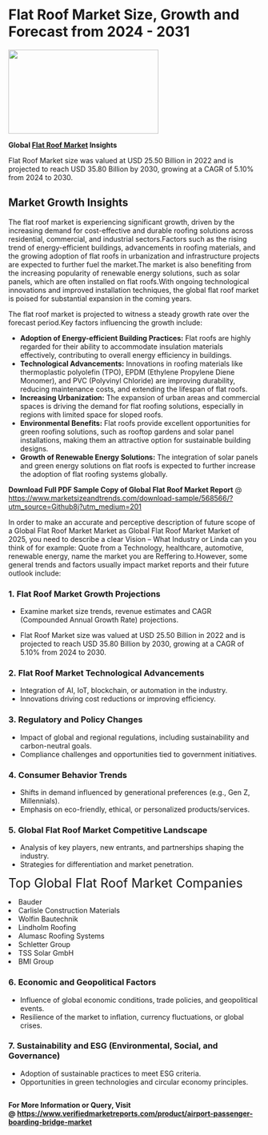 <H1>Flat Roof Market Size, Growth and Forecast from 2024 - 2031</H1><img class="aligncenter size-medium wp-image-584254" src="https://thirdeyenews.in/wp-content/uploads/2024/09/Global-Market-Research-300x168.jpeg" alt="" width="300" height="168" /><p><strong>Global&nbsp;<a href="https://www.marketsizeandtrends.com/download-sample/568566/?utm_source=Github8j?utm_medium=201">Flat Roof Market</a> Insights</strong></p><p>Flat Roof Market size was valued at USD 25.50 Billion in 2022 and is projected to reach USD 35.80 Billion by 2030, growing at a CAGR of 5.10% from 2024 to 2030.</p><p><h2>Market Growth Insights</h2> <p>The flat roof market is experiencing significant growth, driven by the increasing demand for cost-effective and durable roofing solutions across residential, commercial, and industrial sectors.Factors such as the rising trend of energy-efficient buildings, advancements in roofing materials, and the growing adoption of flat roofs in urbanization and infrastructure projects are expected to further fuel the market.The market is also benefiting from the increasing popularity of renewable energy solutions, such as solar panels, which are often installed on flat roofs.With ongoing technological innovations and improved installation techniques, the global flat roof market is poised for substantial expansion in the coming years.</p> <p>The flat roof market is projected to witness a steady growth rate over the forecast period.Key factors influencing the growth include:</p> <ul> <li><strong>Adoption of Energy-efficient Building Practices:</strong> Flat roofs are highly regarded for their ability to accommodate insulation materials effectively, contributing to overall energy efficiency in buildings.</li> <li><strong>Technological Advancements:</strong> Innovations in roofing materials like thermoplastic polyolefin (TPO), EPDM (Ethylene Propylene Diene Monomer), and PVC (Polyvinyl Chloride) are improving durability, reducing maintenance costs, and extending the lifespan of flat roofs.</li> <li><strong>Increasing Urbanization:</strong> The expansion of urban areas and commercial spaces is driving the demand for flat roofing solutions, especially in regions with limited space for sloped roofs.</li> <li><strong>Environmental Benefits:</strong> Flat roofs provide excellent opportunities for green roofing solutions, such as rooftop gardens and solar panel installations, making them an attractive option for sustainable building designs.</li> <li><strong>Growth of Renewable Energy Solutions:</strong> The integration of solar panels and green energy solutions on flat roofs is expected to further increase the adoption of flat roofing systems globally.</li> </ul> <p><span class=""><strong>Download Full PDF Sample Copy of Global Flat Roof Market Report</strong> @ <a href="https://www.marketsizeandtrends.com/download-sample/568566/?utm_source=Github8j?utm_medium=201" target="_blank">https://www.marketsizeandtrends.com/download-sample/568566/?utm_source=Github8j?utm_medium=201</a></span></p><p>In order to make an accurate and perceptive description of future scope of a Global&nbsp;Flat Roof Market Market as Global&nbsp;Flat Roof Market Market of 2025, you need to describe a clear Vision &ndash; What Industry or Linda can you think of for example: Quote from a Technology, healthcare, automotive, renewable energy, name the market you are Reffering to.However, some general trends and factors usually impact market reports and their future outlook include:</p><h3>1.&nbsp;<strong>Flat Roof Market Growth Projections</strong></h3><ul><li>Examine market size trends, revenue estimates and CAGR (Compounded Annual Growth Rate) projections.</li><li><p>Flat Roof Market size was valued at USD 25.50 Billion in 2022 and is projected to reach USD 35.80 Billion by 2030, growing at a CAGR of 5.10% from 2024 to 2030.</p></li></ul><h3>2.&nbsp;<strong>Flat Roof Market Technological Advancements</strong></h3><ul><li>Integration of AI, IoT, blockchain, or automation in the industry.</li><li>Innovations driving cost reductions or improving efficiency.</li></ul><h3>3.&nbsp;<strong>Regulatory and Policy Changes</strong></h3><ul><li>Impact of global and regional regulations, including sustainability and carbon-neutral goals.</li><li>Compliance challenges and opportunities tied to government initiatives.</li></ul><h3>4.&nbsp;<strong>Consumer Behavior Trends</strong></h3><ul><li>Shifts in demand influenced by generational preferences (e.g., Gen Z, Millennials).</li><li>Emphasis on eco-friendly, ethical, or personalized products/services.</li></ul><h3>5.&nbsp;<strong>Global Flat Roof Market Competitive Landscape</strong></h3><ul><li>Analysis of key players, new entrants, and partnerships shaping the industry.</li><li>Strategies for differentiation and market penetration.</li></ul><p data-pm-slice="1 1 []"><span style="color: inherit; font-family: inherit; font-size: 25px;">Top Global Flat Roof Market Companies</span></p><div class="" data-test-id=""><p><li>Bauder</li><li> Carlisle Construction Materials</li><li> Wolfin Bautechnik</li><li> Lindholm Roofing</li><li> Alumasc Roofing Systems</li><li> Schletter Group</li><li> TSS Solar GmbH</li><li> BMI Group</li></p></div><h3>6.&nbsp;<strong>Economic and Geopolitical Factors</strong></h3><ul><li>Influence of global economic conditions, trade policies, and geopolitical events.</li><li>Resilience of the market to inflation, currency fluctuations, or global crises.</li></ul><h3>7.&nbsp;<strong>Sustainability and ESG (Environmental, Social, and Governance)</strong></h3><ul><li>Adoption of sustainable practices to meet ESG criteria.</li><li>Opportunities in green technologies and circular economy principles.</li></ul><h2><strong style="font-size: 14px;">For More Information or Query, Visit @&nbsp;</strong><a style="background-color: #ffffff; font-size: 14px;" href="https://www.marketsizeandtrends.com/report/flat-roof-market/" target="_blank">https://www.verifiedmarketreports.com/product/airport-passenger-boarding-bridge-market</a></h2>